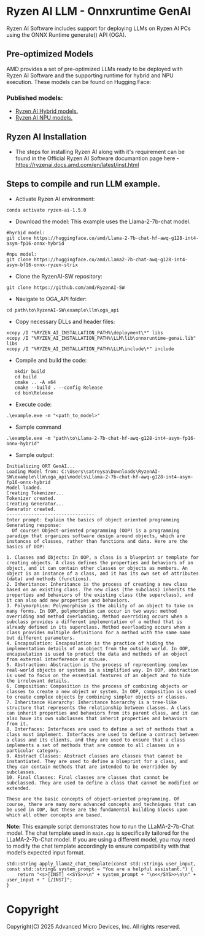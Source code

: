 # Ryzen AI LLM - Onnxruntime GenAI

Ryzen AI Software includes support for deploying LLMs on Ryzen AI PCs using the ONNX Runtime generate() API (OGA). 

## Pre-optimized Models

AMD provides a set of pre-optimized LLMs ready to be deployed with Ryzen AI Software and the supporting runtime for hybrid and NPU execution. These models can be found on Hugging Face: 

### Published models: 
- [Ryzen AI Hybrid models.](https://huggingface.co/collections/amd/ryzenai-14-llm-hybrid-models-67da31231bba0f733750a99c)
- [Ryzen AI NPU models.](https://huggingface.co/collections/amd/ryzenai-13-llm-npu-models-6759f510b8132db53e044aaf)

## Ryzen AI Installation

- The steps for installing Ryzen AI along with it's requirement can be found in the Official Ryzen AI Software documantion page here - https://ryzenai.docs.amd.com/en/latest/inst.html

## Steps to compile and run LLM example.
- Activate Ryzen AI environment:
```
conda activate ryzen-ai-1.5.0
```
- Download the model: This example uses the Llama-2-7b-chat model.
```
#hyrbid model:
git clone https://huggingface.co/amd/Llama-2-7b-chat-hf-awq-g128-int4-asym-fp16-onnx-hybrid

#npu model:
git clone https://huggingface.co/amd/Llama2-7b-chat-awq-g128-int4-asym-bf16-onnx-ryzen-strix
```

- Clone the RyzenAI-SW repository:
```
git clone https://github.com/amd/RyzenAI-SW
```
- Navigate to OGA_API folder:
```
cd path\to\RyzenAI-SW\example\llm\oga_api
```
- Copy necessary DLLs and header files:
```
xcopy /I "%RYZEN_AI_INSTALLATION_PATH%\deployment\*" libs
xcopy /I "%RYZEN_AI_INSTALLATION_PATH%\LLM\lib\onnxruntime-genai.lib" libs
xcopy /I "%RYZEN_AI_INSTALLATION_PATH%\LLM\include\*" include
```
- Compile and build the code:
```
   mkdir build
   cd build
   cmake .. -A x64
   cmake --build . --config Release
   cd bin\Release
```
- Execute code:
```
.\example.exe -m "<path_to_model>"
```
- Sample command
```
.\example.exe -m "path\to\Llama-2-7b-chat-hf-awq-g128-int4-asym-fp16-onnx-hybrid"
```

- Sample output:
```
Initializing ORT GenAI...
Loading Model from: C:\Users\satreysa\Downloads\RyzenAI-SW\example\llm\oga_api\models\Llama-2-7b-chat-hf-awq-g128-int4-asym-fp16-onnx-hybrid
Model loaded.
Creating Tokenizer...
Tokenizer created.
Creating Generator...
Generator created.
--------------------------------
Enter prompt: Explain the basics of object oriented programming
Generating response:
  Of course! Object-oriented programming (OOP) is a programming paradigm that organizes software design around objects, which are instances of classes, rather than functions and data. Here are the basics of OOP:

1. Classes and Objects: In OOP, a class is a blueprint or template for creating objects. A class defines the properties and behaviors of an object, and it can contain other classes or objects as members. An object is an instance of a class, and it has its own set of attributes (data) and methods (functions).
2. Inheritance: Inheritance is the process of creating a new class based on an existing class. The new class (the subclass) inherits the properties and behaviors of the existing class (the superclass), and it can also add new properties and behaviors.
3. Polymorphism: Polymorphism is the ability of an object to take on many forms. In OOP, polymorphism can occur in two ways: method overriding and method overloading. Method overriding occurs when a subclass provides a different implementation of a method that is already defined in its superclass. Method overloading occurs when a class provides multiple definitions for a method with the same name but different parameters.
4. Encapsulation: Encapsulation is the practice of hiding the implementation details of an object from the outside world. In OOP, encapsulation is used to protect the data and methods of an object from external interference or misuse.
5. Abstraction: Abstraction is the process of representing complex real-world objects or systems in a simplified way. In OOP, abstraction is used to focus on the essential features of an object and to hide the irrelevant details.
6. Composition: Composition is the process of combining objects or classes to create a new object or system. In OOP, composition is used to create complex objects by combining simpler objects or classes.
7. Inheritance Hierarchy: Inheritance hierarchy is a tree-like structure that represents the relationship between classes. A class can inherit properties and behaviors from its parent class, and it can also have its own subclasses that inherit properties and behaviors from it.
8. Interfaces: Interfaces are used to define a set of methods that a class must implement. Interfaces are used to define a contract between a class and its clients, and they are used to ensure that a class implements a set of methods that are common to all classes in a particular category.
9. Abstract Classes: Abstract classes are classes that cannot be instantiated. They are used to define a blueprint for a class, and they can contain methods that are intended to be overridden by subclasses.
10. Final Classes: Final classes are classes that cannot be subclassed. They are used to define a class that cannot be modified or extended.

These are the basic concepts of object-oriented programming. Of course, there are many more advanced concepts and techniques that can be used in OOP, but these are the fundamental building blocks upon which all other concepts are based.
```

**Note:** This example script demonstrates how to run the LLaMA-2-7b-Chat model. The chat template used in `main.cpp` is specifically tailored for the LLaMA-2-7b-Chat model. If you are using a different model, you may need to modify the chat template accordingly to ensure compatibility with that model’s expected input format.

```
std::string apply_llama2_chat_template(const std::string& user_input, const std::string& system_prompt = "You are a helpful assistant.") {
    return "<s>[INST] <<SYS>>\n" + system_prompt + "\n<</SYS>>\n\n" + user_input + " [/INST]";
}
```

# Copyright

Copyright(C) 2025 Advanced Micro Devices, Inc. All rights reserved.
